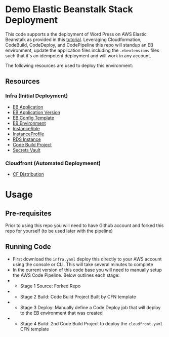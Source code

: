 # Demo Elastic Beanstalk Stack Deployment

This code supports a the deployment of Word Press on AWS Elastic Beanstalk as provided in this [tutorial](https://docs.aws.amazon.com/elasticbeanstalk/latest/dg/php-hawordpress-tutorial.html). Leveraging Cloudformation, CodeBuild, CodeDeploy, and CodePipeline this repo will standup an EB environment, update the application files including the `.ebextensions` files such that it's an idempotent deployment and will work in any account.

The following resources are used to deploy this environment:

## Resources

### Infra (Initial Deployment)
* [EB Application]()
* [EB Application Version]()
* [EB Config Template]()
* [EB Environment]()
* [InstanceRole]()
* [InstanceProfile]()
* [RDS Instance]()
* [Code Build Project]()
* [Secrets Vault]()

### Cloudfront (Automated Deploymeent)
* [CF Distribution]()

# Usage

## Pre-requisites

Prior to using this repo you will need to have Github account and forked this repo for yourself (to be used later with the pipeline)

## Running Code

* First download the `infra.yaml` deploy this directly to your AWS account using the console or CLI. This will take several minutes to complete
* In the current version of this code base you will need to manually setup the AWS Code Pipeline. Below outlines each stage:
* * Stage 1 Source: Forked Repo 
* * Stage 2 Build: Code Build Project Built by CFN template
* * Stage 3 Deploy: Manually define a Code Deploy job that will deploy to the EB environment that was created
* * Stage 4 Build: 2nd Code Build Project to deploy the `cloudfront.yaml` CFN template